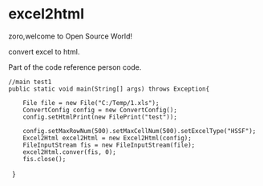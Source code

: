 # excel2html

zoro,welcome to Open Source World!

convert excel to html.

Part of the code reference person code.

 	//main test1
  	public static void main(String[] args) throws Exception{
  
		File file = new File("C:/Temp/1.xls");
		ConvertConfig config = new ConvertConfig();
		config.setHtmlPrint(new FilePrint("test"));
		
		config.setMaxRowNum(500).setMaxCellNum(500).setExcelType("HSSF");
		Excel2Html excel2Html = new Excel2Html(config);
		FileInputStream fis = new FileInputStream(file);
		excel2Html.conver(fis, 0);
		fis.close();
  	 } 
  
